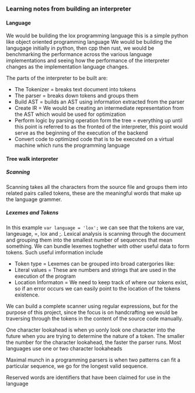 ### Learning notes from building an interpreter

#### Language
We would be building the lox programming language this is a simple python like object oriented programming language
We would be building the langugage initially in python, then cpp then rust, we would be benchmarking the performance across the various language implementations and seeing how the performance of the interpreter changes as the implementation language changes. 

The parts of the interpreter to be built are: 
- The Tokenizer = breaks text document into tokens
- The parser = breaks down tokens and groups them
- Build AST = builds an AST using information extracted from the parser
- Create IR = We would be creating an intermediate representation from the AST which would be used for optimization
- Perform logic by parsing operation form the tree = everything up until this point is referred to as the fronted of the interpreter, this point would serve as the beginning of the execution of the backend
- Convert code to optimized code that is to be executed on a virtual machine which runs the programming language

#### Tree walk interpreter
##### Scanning
Scanning takes all the characters from the source file and groups them into related pairs called tokens, these are the meaningful words that make up the language grammer. 
##### Lexemes and Tokens
In this example `var language = 'lox';` we can see that the tokens are var, langeuage, =, lox and ;. Lexical analysis is scanning through the document and grouping them into the smallest number of sequences that mean something. We can bundle lexemes toghether with other useful data to form tokens.
Such useful imformation include
- Token type = Lexemes can be grouped into broad catergories like:
- Literal values = These are numbers and strings that are used in the execution of the program
- Location Informaton = We need to keep track of where our tokens exist, so if an error occurs we can easily point to the location of the tokens existence. 

We can build a complete scanner using regular expressions, but for the purpose of this project, since the focus is on handcrafting we would be traversing through the tokens in the content of the source code manually.

One character lookahead is when yo uonly look one character into the future when you are trying to determine the nature of a token. The smaller the number for the character lookahead, the faster the parser runs. Most languages use one or two character lookaheads

Maximal munch in a programming parsers is when two patterns can fit a particular sequence, we go for the longest valid sequence.

Reserved words are identifiers that have been claimed for use in the language